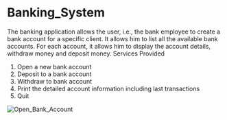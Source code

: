 # Banking_System
The banking application allows the user, i.e., the bank employee to create a bank account for a specific client. It allows him to list all the available bank accounts. For each account, it allows him to display the account details, withdraw money and deposit money.
Services Provided
1) Open a new bank account
2) Deposit to a bank account
3) Withdraw to bank account
4) Print the detailed account information including last transactions
5) Quit

![Open_Bank_Account](https://user-images.githubusercontent.com/72191576/174735554-b234a00b-5d85-4e6f-95b3-51bc520857cb.png)
